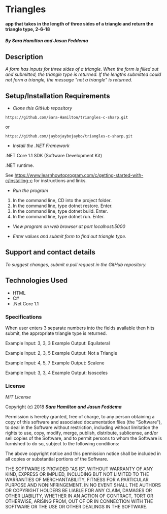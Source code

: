 # Triangles

#### app that takes in the length of three sides of a triangle and return the triangle type, 2-6-18

#### _By Sara Hamilton and Jasun Feddema_

## Description

_A form has inputs for three sides of a triangle.  When the form is filled out and submitted, the triangle type is returned.  If the lengths submitted could not form a triangle, the message "not a triangle" is returned._

## Setup/Installation Requirements

* _Clone this GitHub repository_

```
https://github.com/Sara-Hamilton/triangles-c-sharp.git
```
or
```
https://github.com/jaybojaybojaybo/triangles-c-sharp.git
```

* _Install the .NET Framework_

 .NET Core 1.1 SDK (Software Development Kit)

 .NET runtime.

 See https://www.learnhowtoprogram.com/c/getting-started-with-c/installing-c for instructions and links.

* _Run the program_
1. In the command line, CD into the project folder.
2. In the command line, type dotnet restore. Enter.
3. In the command line, type dotnet build. Enter.
4. In the command line, type dotnet run. Enter.

* _View program on web browser at port localhost:5000_

* _Enter values and submit form to find out triangle type._

## Support and contact details

_To suggest changes, submit a pull request in the GitHub repository._

## Technologies Used

* HTML
* C#
* .Net Core 1.1

### Specifications

When user enters 3 separate numbers into the fields available then hits submit, the appropriate triangle type is returned.

Example Input: 3, 3, 3
Example Output: Equilateral

Example Input: 2, 3, 5
Example Output: Not a Triangle

Example Input: 4, 5, 7
Example Output: Scalene

Example Input: 3, 3, 4
Example Output: Isosceles

### License

*MIT License*

Copyright (c) 2018 **_Sara Hamilton and Jasun Feddema_**

Permission is hereby granted, free of charge, to any person obtaining a copy
of this software and associated documentation files (the "Software"), to deal
in the Software without restriction, including without limitation the rights
to use, copy, modify, merge, publish, distribute, sublicense, and/or sell
copies of the Software, and to permit persons to whom the Software is
furnished to do so, subject to the following conditions:

The above copyright notice and this permission notice shall be included in all
copies or substantial portions of the Software.

THE SOFTWARE IS PROVIDED "AS IS", WITHOUT WARRANTY OF ANY KIND, EXPRESS OR
IMPLIED, INCLUDING BUT NOT LIMITED TO THE WARRANTIES OF MERCHANTABILITY,
FITNESS FOR A PARTICULAR PURPOSE AND NONINFRINGEMENT. IN NO EVENT SHALL THE
AUTHORS OR COPYRIGHT HOLDERS BE LIABLE FOR ANY CLAIM, DAMAGES OR OTHER
LIABILITY, WHETHER IN AN ACTION OF CONTRACT, TORT OR OTHERWISE, ARISING FROM,
OUT OF OR IN CONNECTION WITH THE SOFTWARE OR THE USE OR OTHER DEALINGS IN THE
SOFTWARE.
